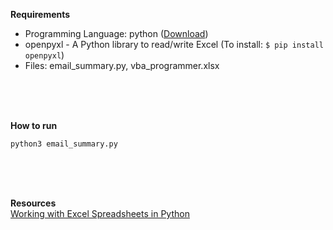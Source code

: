 **Requirements**  

- Programming Language: python ([Download](https://www.python.org/downloads/))
- openpyxl - A Python library to read/write Excel (To install: ```$ pip install openpyxl```)
- Files: email_summary.py, vba_programmer.xlsx

<br>
<br>
<br>

**How to run**  
```
python3 email_summary.py
```

<br>
<br>
<br>

**Resources**  
[Working with Excel Spreadsheets in Python](https://www.geeksforgeeks.org/working-with-excel-spreadsheets-in-python/)  

